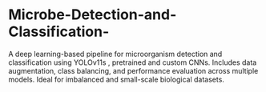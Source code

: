 # Microbe-Detection-and-Classification-
A deep learning-based pipeline for microorganism detection and classification using YOLOv11s , pretrained and custom CNNs. Includes data augmentation, class balancing, and performance evaluation across multiple models. Ideal for imbalanced and small-scale biological datasets.
